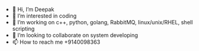 - 👋 Hi, I’m Deepak
- 👀 I’m interested in coding
- 🌱 I’m working on c++, python, golang, RabbitMQ, linux/unix/RHEL, shell scripting
- 💞️ I’m looking to collaborate on system developing
- 📫 How to reach me +9140098363

<!---
speedytech121/speedytech121 is a ✨ special ✨ repository because its `README.md` (this file) appears on your GitHub profile.
You can click the Preview link to take a look at your changes.
--->
